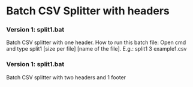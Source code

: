 <h1>Batch CSV Splitter with headers</h1>

<h3>Version 1: split1.bat</h3>

Batch CSV splitter with one header.
How to run this batch file:
Open cmd and type split1 [size per file] [name of the file]. E.g.:
split1 3 example1.csv

<h3>Version 1: split1.bat</h3>

Batch CSV splitter with two headers and 1 footer
